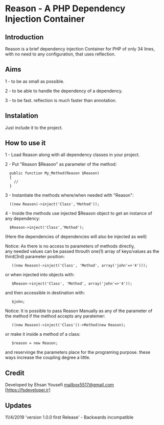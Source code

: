 # Reason - A PHP Dependency Injection Container

Introduction
------------
Reason is a brief dependency injection Container for PHP
of only 34 lines,
with no need to any configuration,
that uses reflection.

Aims
-----
1 - to be as small as possible.

2 - to be able to handle the dependency of a dependency. 

3 - to be fast. reflection is much faster than annotation.


Instalation
-----------
Just include it to the project.


How to use it
-------------
1 - Load Reason along with all dependency classes in your project.


2 - Put "Reason $Reason" as parameter of the method: 
      
      public function My_Method(Reason $Reason)
      {
        //
      }

      
3 - Instantiate the methods where/when needed with "Reason":
    
      ((new Reason)->inject('Class','Method'));
    

4 - Inside the methods use injected $Reason object to get an instance of any dependency:

      $Reason->inject('Class','Method');
    
  (Here the dependencies of dependencies will also be injected as well) 


  
Notice: 
  As there is no access to parameters of methods directly,  
  any needed values can be passed throuth one(1) array of
  keys/values as the third(3rd) parameter position:
  
       ((new Reason)->inject('Class', 'Method', array('john'=>'4')));
       
  or when injected into objects with:  
  
       $Reason->inject('Class', 'Method', array('john'=>'4'));   
       
  and then accessible in destination with:    
  
       $john;
 
 
Notice:
  It is possible to pass Reason Manually as any of the parameter
  of the method if the method accepts any paratemer:
  
       ((new Reason)->inject('Class'))->Method(new Reason);
       
  or make it inside a method of a class:  
  
       $reason = new Reason;
       
  and reservinge the parameters place for the programing purpose.
  these ways increase the coupling degree a little.
  
  
Credit
------
Developed by Ehsan Yousefi <mailbox5517@gmail.com> [https://fsdeveloper.ir]
 
 
Updates
-------
11/4/2019 'version 1.0.0 first Release' - Backwards incompatible
